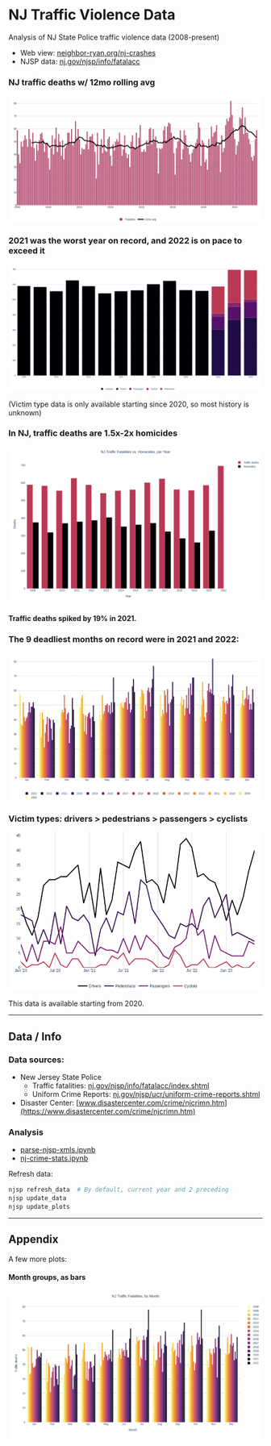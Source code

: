 # NJ Traffic Violence Data
Analysis of NJ State Police traffic violence data (2008-present)

- Web view: [neighbor-ryan.org/nj-crashes](https://neighbor-ryan.org/nj-crashes/)
- NJSP data: [nj.gov/njsp/info/fatalacc](https://nj.gov/njsp/info/fatalacc/index.shtml)

### NJ traffic deaths w/ 12mo rolling avg

[![](www/public/plots/fatalities_per_month.png)](https://neighbor-ryan.org/nj-crashes/#per-month)

### 2021 was the worst year on record, and 2022 is on pace to exceed it

[![](www/public/plots/fatalities_per_year_by_type.png)](https://neighbor-ryan.org/nj-crashes/#per-year)

(Victim type data is only available starting since 2020, so most history is unknown)

### In NJ, traffic deaths are 1.5x-2x homicides

![](fatalities_vs_homicides_per_year.png)

**Traffic deaths spiked by 19% in 2021.**

### The 9 deadliest months on record were in 2021 and 2022:

[![](www/public/plots/fatalities_by_month_bars.png)](https://neighbor-ryan.org/nj-crashes/#by-month-bars)

### Victim types: drivers > pedestrians > passengers > cyclists

[![](www/public/plots/fatalities_per_month_by_type.png)](https://neighbor-ryan.org/nj-crashes/#per-month-type)

This data is available starting from 2020.

---

## Data / Info

### Data sources:
- New Jersey State Police
  - Traffic fatalities: [nj.gov/njsp/info/fatalacc/index.shtml](https://nj.gov/njsp/info/fatalacc/index.shtml)
  - Uniform Crime Reports: [nj.gov/njsp/ucr/uniform-crime-reports.shtml](https://nj.gov/njsp/ucr/uniform-crime-reports.shtml)
- Disaster Center: [www.disastercenter.com/crime/njcrimn.htm](https://www.disastercenter.com/crime/njcrimn.htm)

### Analysis
- [parse-njsp-xmls.ipynb](./parse-njsp-xmls.ipynb)
- [nj-crime-stats.ipynb](./nj-crime-stats.ipynb)

Refresh data:
```bash
njsp refresh_data  # By default, current year and 2 preceding
njsp update_data
njsp update_plots
```

---

## Appendix

A few more plots:

#### Month groups, as bars

![](./fatalities_by_month_bars.png)
